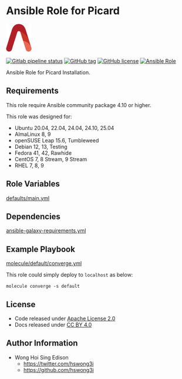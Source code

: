 # Ansible Role for Picard

<a href="https://alvistack.com" title="AlviStack" target="_blank"><img src="/alvistack.svg" height="75" alt="AlviStack"></a>

[![Gitlab pipeline status](https://img.shields.io/gitlab/pipeline/alvistack/ansible-role-picard/master)](https://gitlab.com/alvistack/ansible-role-picard/-/pipelines)
[![GitHub tag](https://img.shields.io/github/tag/alvistack/ansible-role-picard.svg)](https://github.com/alvistack/ansible-role-picard/tags)
[![GitHub license](https://img.shields.io/github/license/alvistack/ansible-role-picard.svg)](https://github.com/alvistack/ansible-role-picard/blob/master/LICENSE)
[![Ansible Role](https://img.shields.io/badge/galaxy-alvistack.picard-blue.svg)](https://galaxy.ansible.com/alvistack/picard)

Ansible Role for Picard Installation.

## Requirements

This role require Ansible community package 4.10 or higher.

This role was designed for:

- Ubuntu 20.04, 22.04, 24.04, 24.10, 25.04
- AlmaLinux 8, 9
- openSUSE Leap 15.6, Tumbleweed
- Debian 12, 13, Testing
- Fedora 41, 42, Rawhide
- CentOS 7, 8 Stream, 9 Stream
- RHEL 7, 8, 9

## Role Variables

[defaults/main.yml](defaults/main.yml)

## Dependencies

[ansible-galaxy-requirements.yml](ansible-galaxy-requirements.yml)

## Example Playbook

[molecule/default/converge.yml](molecule/default/converge.yml)

This role could simply deploy to `localhost` as below:

    molecule converge -s default

## License

- Code released under [Apache License 2.0](LICENSE)
- Docs released under [CC BY 4.0](http://creativecommons.org/licenses/by/4.0/)

## Author Information

- Wong Hoi Sing Edison
  - <https://twitter.com/hswong3i>
  - <https://github.com/hswong3i>
